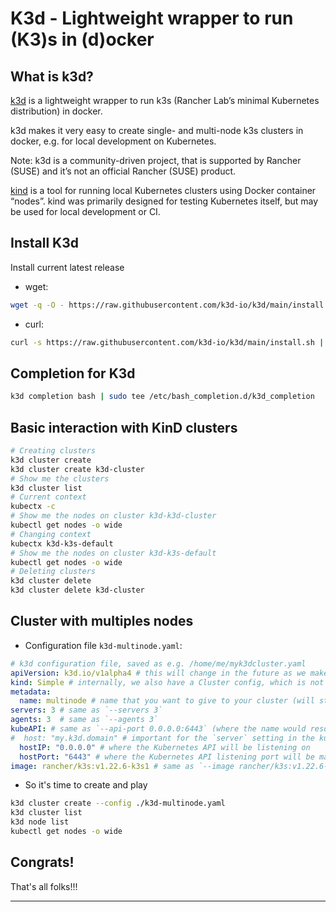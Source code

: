 # K3d - Lightweight wrapper to run (K3)s in (d)ocker

## What is k3d?

[k3d](https://k3d.io/) is a lightweight wrapper to run k3s (Rancher Lab’s minimal Kubernetes distribution) in docker.

k3d makes it very easy to create single- and multi-node k3s clusters in docker, e.g. for local development on Kubernetes.

Note: k3d is a community-driven project, that is supported by Rancher (SUSE) and it’s not an official Rancher (SUSE) product.

[kind](https://sigs.k8s.io/kind) is a tool for running local Kubernetes clusters using Docker container “nodes”. kind was primarily designed for testing Kubernetes itself, but may be used for local development or CI.

## Install K3d

Install current latest release

- wget: 

```sh
wget -q -O - https://raw.githubusercontent.com/k3d-io/k3d/main/install.sh | bash
```

- curl: 

```sh
curl -s https://raw.githubusercontent.com/k3d-io/k3d/main/install.sh | bash
```

## Completion for K3d

```sh
k3d completion bash | sudo tee /etc/bash_completion.d/k3d_completion
```

## Basic interaction with KinD clusters

```sh
# Creating clusters
k3d cluster create
k3d cluster create k3d-cluster
# Show me the clusters
k3d cluster list
# Current context
kubectx -c 
# Show me the nodes on cluster k3d-k3d-cluster
kubectl get nodes -o wide
# Changing context
kubectx k3d-k3s-default
# Show me the nodes on cluster k3d-k3s-default
kubectl get nodes -o wide
# Deleting clusters
k3d cluster delete
k3d cluster delete k3d-cluster
```

## Cluster with multiples nodes

- Configuration file `k3d-multinode.yaml`:

```yaml
# k3d configuration file, saved as e.g. /home/me/myk3dcluster.yaml
apiVersion: k3d.io/v1alpha4 # this will change in the future as we make everything more stable
kind: Simple # internally, we also have a Cluster config, which is not yet available externally
metadata:
  name: multinode # name that you want to give to your cluster (will still be prefixed with `k3d-`)
servers: 3 # same as `--servers 3`
agents: 3  # same as `--agents 3`
kubeAPI: # same as `--api-port 0.0.0.0:6443` (where the name would resolve to 0.0.0.0)
#  host: "my.k3d.domain" # important for the `server` setting in the kubeconfig
  hostIP: "0.0.0.0" # where the Kubernetes API will be listening on
  hostPort: "6443" # where the Kubernetes API listening port will be mapped to on your host system
image: rancher/k3s:v1.22.6-k3s1 # same as `--image rancher/k3s:v1.22.6-k3s1`
```

- So it's time to create and play 

```sh
k3d cluster create --config ./k3d-multinode.yaml
k3d cluster list
k3d node list
kubectl get nodes -o wide
```

## Congrats!

That's all folks!!!
___

